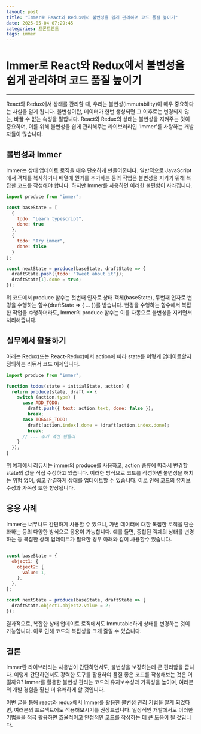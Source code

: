 ```yaml
---
layout: post
title: "Immer로 React와 Redux에서 불변성을 쉽게 관리하며 코드 품질 높이기"
date: 2025-05-04 07:29:45
categories: 프론트엔드
tags: immer
---
```


# Immer로 React와 Redux에서 불변성을 쉽게 관리하며 코드 품질 높이기
---

React와 Redux에서 상태를 관리할 때, 우리는 불변성(Immutability)이 매우 중요하다는 사실을 알게 됩니다.
불변성이란, 데이터가 한번 생성되면 그 이후로는 변경되지 않는, 바꿀 수 없는 속성을 말합니다. React와 Redux의 상태는 불변성을 지켜주는 것이 중요하며, 이를 위해 불변성을 쉽게 관리해주는 라이브러리인 'Immer'를 사랑하는 개발자들이 많습니다.

## 불변성과 Immer

Immer는 상태 업데이트 로직을 매우 단순하게 만들어줍니다. 일반적으로 JavaScript에서 객체를 복사하거나 배열에 뭔가를 추가하는 등의 작업은 불변성을 지키기 위해 복잡한 코드를 작성해야 합니다. 하지만 Immer를 사용하면 이러한 불편함이 사라집니다.

```javascript
import produce from "immer";

const baseState = [
  {
    todo: "Learn typescript",
    done: true
  },
  {
    todo: "Try immer",
    done: false
  }
];

const nextState = produce(baseState, draftState => {
  draftState.push({todo: "Tweet about it"});
  draftState[1].done = true;
});

```

위 코드에서 produce 함수는 첫번째 인자로 상태 객체(baseState), 두번째 인자로 변경을 수행하는 함수(draftState => { ... })를 받습니다. 변경을 수행하는 함수에서 복잡한 작업을 수행하더라도, Immer의 produce 함수는 이를 자동으로 불변성을 지키면서 처리해줍니다.

## 실무에서 활용하기

아래는 Redux(또는 React-Redux)에서 action에 따라 state를 어떻게 업데이트할지 정의하는 리듀서 코드 예제입니다.

```javascript
import produce from "immer";

function todos(state = initialState, action) {
  return produce(state, draft => {
    switch (action.type) {
      case ADD_TODO:
        draft.push({ text: action.text, done: false });
        break;
      case TOGGLE_TODO:
        draft[action.index].done = !draft[action.index.done];
        break;
      // ... 추가 액션 핸들러
    }
  });
}

```

위 예제에서 리듀서는 immer의 produce를 사용하고, action 종류에 따라서 변경할 state의 값을 직접 수정하고 있습니다. 이러한 방식으로 코드를 작성하면 불변성을 해치는 위험 없이, 쉽고 간결하게 상태를 업데이트할 수 있습니다. 이로 인해 코드의 유지보수성과 가독성 또한 향상됩니다.

## 응용 사례

Immer는 너무나도 간편하게 사용할 수 있으니, 가변 데이터에 대한 복잡한 로직을 단순화하는 등의 다양한 방식으로 응용이 가능합니다. 예를 들면, 중첩된 객체의 상태를 변경하는 등 복잡한 상태 업데이트가 필요한 경우 아래와 같이 사용할수 있습니다.

```javascript

const baseState = {
  object1: {
    object2: {
      value: 1,
    },
  },
};

const nextState = produce(baseState, draftState => {
  draftState.object1.object2.value = 2;
});

```

결과적으로, 복잡한 상태 업데이트 로직에서도 Immutable하게 상태를 변경하는 것이 가능합니다. 이로 인해 코드의 복잡성을 크게 줄일 수 있습니다.

## 결론

Immer란 라이브러리는 사용법이 간단하면서도, 불변성을 보장하는데 큰 편리함을 줍니다. 이렇게 간단하면서도 강력한 도구를 활용하여 품질 좋은 코드를 작성해보는 것은 어떨까요? Immer를 활용한 불변성 관리는 코드의 유지보수성과 가독성을 높이며, 여러분의 개발 경험을 훨씬 더 유쾌하게 할 것입니다.

이번 글을 통해 react와 redux에서 Immer를 활용한 불변성 관리 기법을 알게 되었다면, 여러분의 프로젝트에도 적용해보시기를 권장드립니다. 일상적인 개발에서도 이러한 기법들을 적극 활용하면 효율적이고 안정적인 코드를 작성하는 데 큰 도움이 될 것입니다.
